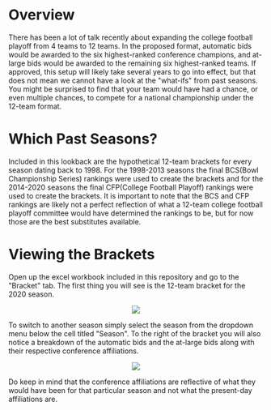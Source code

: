 # Overview
There has been a lot of talk recently about expanding the college football playoff from 4 teams to 12 teams. In the proposed format, automatic bids would be awarded to the six highest-ranked conference champions, and at-large bids would be awarded to the remaining six highest-ranked teams. If approved, this setup will likely take several years to go into effect, but that does not mean we cannot have a look at the "what-ifs" from past seasons. You might be surprised to find that your team would have had a chance, or even multiple chances, to compete for a national championship under the 12-team format.     
# Which Past Seasons?
Included in this lookback are the hypothetical 12-team brackets for every season dating back to 1998. For the 1998-2013 seasons the final BCS(Bowl Championship Series) rankings were used to create the brackets and for the 2014-2020 seasons the final CFP(College Football Playoff) rankings were used to create the brackets. It is important to note that the BCS and CFP rankings are likely not a perfect reflection of what a 12-team college football playoff committee would have determined the rankings to be, but for now those are the best substitutes available.  
# Viewing the Brackets
Open up the excel workbook included in this repository and go to the "Bracket" tab. The first thing you will see is the 12-team bracket for the 2020 season.  


<p align="center">
   <img src="https://user-images.githubusercontent.com/81776788/140658625-1727ca09-9d1d-4fd0-8dec-c9c23dc4b8fa.PNG">
</p>

To switch to another season simply select the season from the dropdown menu below the cell titled "Season". To the right of the bracket you will also notice a breakdown of the automatic bids and the at-large bids along with their respective conference affiliations. 

<p align="center">
   <img src="https://user-images.githubusercontent.com/81776788/140660426-75184642-ac50-4e2a-ab32-ba16ae209eab.PNG">
</p>

Do keep in mind that the conference affiliations are reflective of what they would have been for that particular season and not what the present-day affiliations are. 
